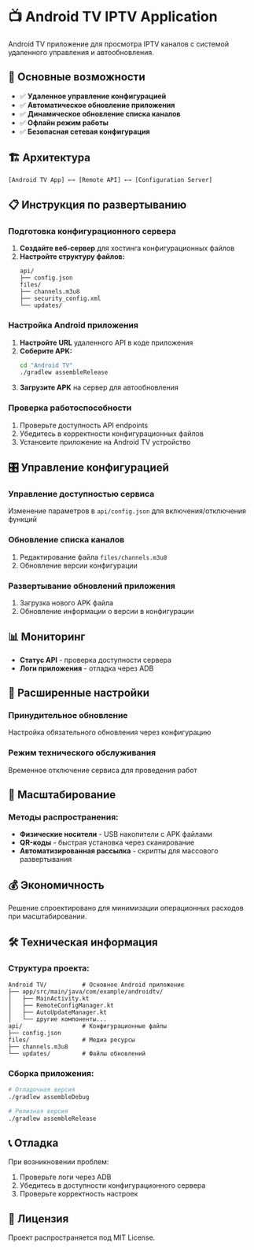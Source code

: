 # 📺 Android TV IPTV Application

Android TV приложение для просмотра IPTV каналов с системой удаленного управления и автообновления.

## 🚀 Основные возможности

- ✅ **Удаленное управление конфигурацией**
- ✅ **Автоматическое обновление приложения**
- ✅ **Динамическое обновление списка каналов**
- ✅ **Офлайн режим работы**
- ✅ **Безопасная сетевая конфигурация**

## 🏗️ Архитектура

```
[Android TV App] ←→ [Remote API] ←→ [Configuration Server]
```

## 📋 Инструкция по развертыванию

### **Подготовка конфигурационного сервера**

1. **Создайте веб-сервер** для хостинга конфигурационных файлов
2. **Настройте структуру файлов:**
   ```
   api/
   ├── config.json
   files/
   ├── channels.m3u8
   ├── security_config.xml
   └── updates/
   ```

### **Настройка Android приложения**

1. **Настройте URL** удаленного API в коде приложения
2. **Соберите APK:**
   ```bash
   cd "Android TV"
   ./gradlew assembleRelease
   ```
3. **Загрузите APK** на сервер для автообновления

### **Проверка работоспособности**

1. Проверьте доступность API endpoints
2. Убедитесь в корректности конфигурационных файлов
3. Установите приложение на Android TV устройство

## 🎛️ Управление конфигурацией

### **Управление доступностью сервиса**
Изменение параметров в `api/config.json` для включения/отключения функций

### **Обновление списка каналов**
1. Редактирование файла `files/channels.m3u8`
2. Обновление версии конфигурации

### **Развертывание обновлений приложения**
1. Загрузка нового APK файла
2. Обновление информации о версии в конфигурации

## 📊 Мониторинг

- **Статус API** - проверка доступности сервера
- **Логи приложения** - отладка через ADB

## 🔧 Расширенные настройки

### **Принудительное обновление**
Настройка обязательного обновления через конфигурацию

### **Режим технического обслуживания**
Временное отключение сервиса для проведения работ

## 🎯 Масштабирование

### **Методы распространения:**
- **Физические носители** - USB накопители с APK файлами
- **QR-коды** - быстрая установка через сканирование
- **Автоматизированная рассылка** - скрипты для массового развертывания

## 💰 Экономичность

Решение спроектировано для минимизации операционных расходов при масштабировании.

## 🛠️ Техническая информация

### **Структура проекта:**
```
Android TV/          # Основное Android приложение
├── app/src/main/java/com/example/androidtv/
│   ├── MainActivity.kt
│   ├── RemoteConfigManager.kt
│   ├── AutoUpdateManager.kt
│   └── другие компоненты...
api/                 # Конфигурационные файлы
├── config.json
files/               # Медиа ресурсы
├── channels.m3u8
└── updates/         # Файлы обновлений
```

### **Сборка приложения:**
```bash
# Отладочная версия
./gradlew assembleDebug

# Релизная версия
./gradlew assembleRelease
```

## 📞 Отладка

При возникновении проблем:
1. Проверьте логи через ADB
2. Убедитесь в доступности конфигурационного сервера
3. Проверьте корректность настроек

## 📄 Лицензия

Проект распространяется под MIT License. 